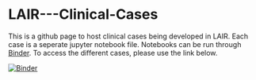 # LAIR---Clinical-Cases

This is a github page to host clinical cases being developed in LAIR. Each case is a seperate jupyter notebook file. Notebooks can be run through [Binder](https://mybinder.readthedocs.io/en/latest/). To access the different cases, please use the link below. 

[![Binder](https://mybinder.org/badge_logo.svg)](https://mybinder.org/v2/gh/e-cui/Clinical-Cases-LAIR/master?filepath=Clinical%20Case%20-%20Asthma%20Expenditure%20(1).ipynb)

